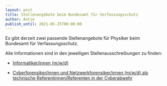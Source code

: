 ```yaml
---
layout: post
title: Stellenangebote beim Bundesamt für Verfassungsschutz
author: Antje
publish_until: 2021-05-25T00:00:00
---
```


Es gibt derzeit zwei passende Stellenangebote für Physiker beim Bundesamt für Verfassungsschutz.

Alle Informationen sind in den jeweiligen Stellenausschreibungen zu finden:

* [Informatiker/innen (m/w/d)](dokumente/ausschreibungen_jobboerse/2020-05-25_verfassungsschutz1.pdf)

* [Cyberforensiker/innen und Netzwerkforensiker/innen (m/w/d) als technische Referentinnen/Referenten in der Cyberabwehr](dokumente/ausschreibungen_jobboerse/2020-05-25_verfassungsschutz2.pdf)
